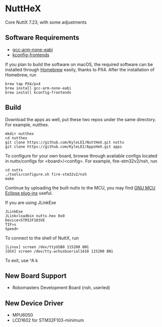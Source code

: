 # NuttHeX
Core NuttX 7.23, with some adjustments

## Software Requirements

 - [gcc-arm-none-eabi](https://launchpad.net/gcc-arm-embedded/+download)
 - [kconfig-frontends](http://ymorin.is-a-geek.org/projects/kconfig-frontends)

If you plan to build the software on macOS, the required software can be installed through [Homebrew](https://brew.sh) easily, thanks to PX4. After the installation of Homebrew, run
```
brew tap PX4/px4
brew install gcc-arm-none-eabi
brew install kconfig-frontends
```
## Build

Download the apps as well, put these two repos under the same directory. For example, nutthex.
```
mkdir nutthex
cd nutthex
git clone https://github.com/KyleLEI/NuttHeX.git nuttx
git clone https://github.com/KyleLEI/AppsHeX.git apps 
```
To configure for your own board, browse through available configs located in nuttx/configs for \<board\>/\<config\>. For example, fire-stm32v2/nsh, run
```
cd nuttx
./tools/configure.sh fire-stm32v2/nsh
make
```
Continue by uploading the built nuttx to the MCU, you may find [GNU MCU Eclipse plug-ins](https://gnu-mcu-eclipse.github.io/plugins/install/) useful.

If you are using JLinkExe
```
JLinkExe
JLink>loadbin nuttx.hex 0x0
Device>STM32F103VE
TIF>s
Speed> 
```

To connect to the shell of NuttX, run
```
[Linux] screen /dev/ttyUSB0 115200 8N1
[OSX] screen /dev/tty.wchusbserial1410 115200 8N1
```
To exit, use ^A k


## New Board Support
 - Robomasters Development Board (nsh, userled)
## New Device Driver
 - MPU6050
 - LCD1602 for STM32F103-minimum
